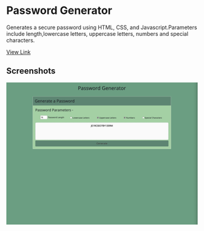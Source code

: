 # Password Generator
Generates a secure password using HTML, CSS, and Javascript.Parameters include length,lowercase letters, uppercase letters, numbers and special characters. 

[View Link](https://jnm8787.github.io/PWG/)

## Screenshots
![image](./images/pwg.png)